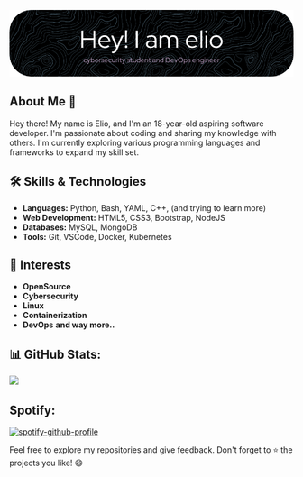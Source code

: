 ![Header](github-header-image.png)

## About Me 📝

Hey there! My name is Elio, and I'm an 18-year-old aspiring software developer. I'm passionate about coding and sharing my knowledge with others. I'm currently exploring various programming languages and frameworks to expand my skill set.

## 🛠️ Skills & Technologies

- **Languages:** Python, Bash, YAML, C++, (and trying to learn more)
- **Web Development:** HTML5, CSS3, Bootstrap, NodeJS
- **Databases:** MySQL, MongoDB
- **Tools:** Git, VSCode, Docker, Kubernetes

## 💆 Interests
- **OpenSource**
- **Cybersecurity**
- **Linux**
- **Containerization**
- **DevOps**
**and way more..**

## 📊 GitHub Stats:
![](https://github-readme-streak-stats.herokuapp.com/?user=eliohz&theme=dark&hide_border=false)<br/>

## Spotify:
[![spotify-github-profile](https://spotify-github-profile.vercel.app/api/view?uid=elioheinz2004&cover_image=true&theme=default&show_offline=true&background_color=121212&interchange=false)](https://github.com/kittinan/spotify-github-profile)

Feel free to explore my repositories and give feedback. Don't forget to ⭐️ the projects you like! 😄
